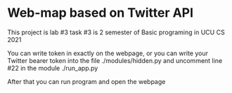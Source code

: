# Web-map based on Twitter API
This project is lab #3 task #3 is 2 semester
of Basic programing in UCU CS 2021

You can write token in exactly on the webpage, or
you can write your Twitter bearer token into
the file ./modules/hidden.py and uncomment line #22
in the module ./run_app.py

After that you can run program and open the webpage